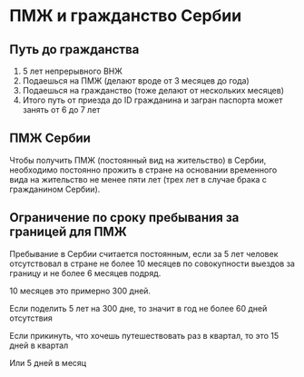 # ПМЖ и гражданство Сербии

## Путь до гражданства

1. 5 лет непрерывного ВНЖ
2. Подаешься на ПМЖ (делают вроде от 3 месяцев до года)
3. Подаешься на гражданство (тоже делают от нескольких месяцев)
4. Итого путь от приезда до ID гражданина и загран паспорта может занять от 6 до 7 лет

## ПМЖ Сербии

Чтобы получить ПМЖ (постоянный вид на жительство) в Сербии, необходимо постоянно прожить в стране на основании временного вида на жительство не менее пяти лет (трех лет в случае брака с гражданином Сербии).

## Ограничение по сроку пребывания за границей для ПМЖ

Пребывание в Сербии считается постоянным, если за 5 лет человек отсутствовал в стране не более 10 месяцев по совокупности выездов за границу и не более 6 месяцев подряд.

10 месяцев это примерно 300 дней.&#x20;

Если поделить 5 лет на 300 дне, то значит в год не более 60 дней отсутствия

Если прикинуть, что хочешь путешествовать раз в квартал, то это 15 дней в квартал

Или 5 дней в месяц

